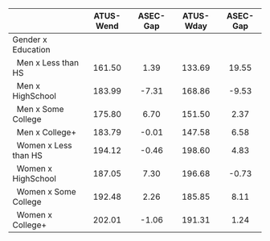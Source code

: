
|                      |    ATUS-Wend |     ASEC-Gap |    ATUS-Wday |     ASEC-Gap |
| -------------------- | :----------: | :----------: | :----------: | :----------: |
| Gender x Education   |              |              |              |              |
| &nbsp;&nbsp;Men x Less than HS |       161.50 |         1.39 |       133.69 |        19.55 |
| &nbsp;&nbsp;Men x HighSchool |       183.99 |        -7.31 |       168.86 |        -9.53 |
| &nbsp;&nbsp;Men x Some College |       175.80 |         6.70 |       151.50 |         2.37 |
| &nbsp;&nbsp;Men x College+ |       183.79 |        -0.01 |       147.58 |         6.58 |
| &nbsp;&nbsp;Women x Less than HS |       194.12 |        -0.46 |       198.60 |         4.83 |
| &nbsp;&nbsp;Women x HighSchool |       187.05 |         7.30 |       196.68 |        -0.73 |
| &nbsp;&nbsp;Women x Some College |       192.48 |         2.26 |       185.85 |         8.11 |
| &nbsp;&nbsp;Women x College+ |       202.01 |        -1.06 |       191.31 |         1.24 |

